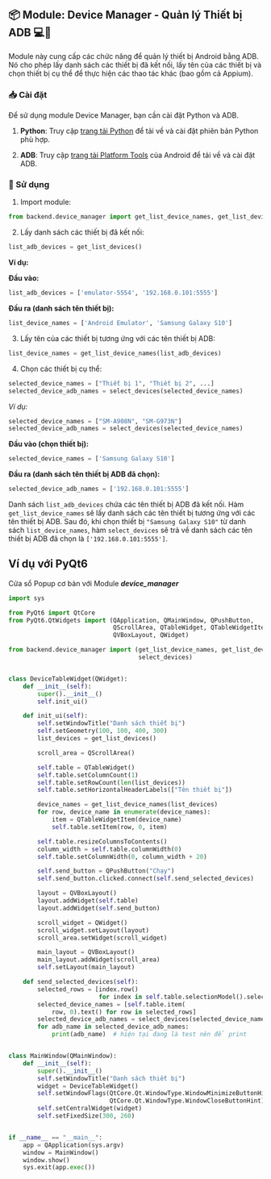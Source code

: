 ## 📦 **Module: Device Manager - Quản lý Thiết bị ADB** 💻📱

Module này cung cấp các chức năng để quản lý thiết bị Android bằng ADB. Nó cho phép lấy danh sách các thiết bị đã kết nối, lấy tên của các thiết bị và chọn thiết bị cụ thể để thực hiện các thao tác khác (bao gồm cả Appium).

### 📥 Cài đặt

Để sử dụng module Device Manager, bạn cần cài đặt Python và ADB.

1. **Python**: Truy cập [trang tải Python](https://www.python.org/downloads/) để tải về và cài đặt phiên bản Python phù hợp.

2. **ADB**: Truy cập [trang tải Platform Tools](https://developer.android.com/tools/releases/platform-tools) của Android để tải về và cài đặt ADB.

### 🚀 Sử dụng

1. Import module:
```python
from backend.device_manager import get_list_device_names, get_list_devices, select_devices
```

2. Lấy danh sách các thiết bị đã kết nối:
```python
list_adb_devices = get_list_devices()
```

**Ví dụ:**

**Đầu vào:**
```python
list_adb_devices = ['emulator-5554', '192.168.0.101:5555']
```

**Đầu ra (danh sách tên thiết bị):**
```python
list_device_names = ['Android Emulator', 'Samsung Galaxy S10']
```

3. Lấy tên của các thiết bị tương ứng với các tên thiết bị ADB:
```python
list_device_names = get_list_device_names(list_adb_devices)
```

4. Chọn các thiết bị cụ thể:
```python
selected_device_names = ["Thiết bị 1", "Thiết bị 2", ...]
selected_device_adb_names = select_devices(selected_device_names)
```

*Ví dụ:*
```python
selected_device_names = ["SM-A908N", "SM-G973N"]
selected_device_adb_names = select_devices(selected_device_names)
```

**Đầu vào (chọn thiết bị):**
```python
selected_device_names = ['Samsung Galaxy S10']
```

**Đầu ra (danh sách tên thiết bị ADB đã chọn):**
```python
selected_device_adb_names = ['192.168.0.101:5555']
```

Danh sách `list_adb_devices` chứa các tên thiết bị ADB đã kết nối. Hàm `get_list_device_names` sẽ lấy danh sách các tên thiết bị tương ứng với các tên thiết bị ADB. Sau đó, khi chọn thiết bị `"Samsung Galaxy S10"` từ danh sách `list_device_names`, hàm `select_devices` sẽ trả về danh sách các tên thiết bị ADB đã chọn là `['192.168.0.101:5555']`.

## Ví dụ với PyQt6

Cửa sổ Popup cơ bản với Module ***device_manager***

```python
import sys

from PyQt6 import QtCore
from PyQt6.QtWidgets import (QApplication, QMainWindow, QPushButton,
                             QScrollArea, QTableWidget, QTableWidgetItem,
                             QVBoxLayout, QWidget)

from backend.device_manager import (get_list_device_names, get_list_devices,
                                    select_devices)


class DeviceTableWidget(QWidget):
    def __init__(self):
        super().__init__()
        self.init_ui()

    def init_ui(self):
        self.setWindowTitle("Danh sách thiết bị")
        self.setGeometry(100, 100, 400, 300)
        list_devices = get_list_devices()

        scroll_area = QScrollArea()

        self.table = QTableWidget()
        self.table.setColumnCount(1)
        self.table.setRowCount(len(list_devices))
        self.table.setHorizontalHeaderLabels(["Tên thiết bị"])

        device_names = get_list_device_names(list_devices)
        for row, device_name in enumerate(device_names):
            item = QTableWidgetItem(device_name)
            self.table.setItem(row, 0, item)

        self.table.resizeColumnsToContents()
        column_width = self.table.columnWidth(0)
        self.table.setColumnWidth(0, column_width + 20)

        self.send_button = QPushButton("Chạy")
        self.send_button.clicked.connect(self.send_selected_devices)

        layout = QVBoxLayout()
        layout.addWidget(self.table)
        layout.addWidget(self.send_button)

        scroll_widget = QWidget()
        scroll_widget.setLayout(layout)
        scroll_area.setWidget(scroll_widget)

        main_layout = QVBoxLayout()
        main_layout.addWidget(scroll_area)
        self.setLayout(main_layout)

    def send_selected_devices(self):
        selected_rows = [index.row()
                         for index in self.table.selectionModel().selectedRows()]
        selected_device_names = [self.table.item(
            row, 0).text() for row in selected_rows]
        selected_device_adb_names = select_devices(selected_device_names)
        for adb_name in selected_device_adb_names:
            print(adb_name)  # hiện tại đang là test nên để print


class MainWindow(QMainWindow):
    def __init__(self):
        super().__init__()
        self.setWindowTitle("Danh sách thiết bị")
        widget = DeviceTableWidget()
        self.setWindowFlags(QtCore.Qt.WindowType.WindowMinimizeButtonHint |
                            QtCore.Qt.WindowType.WindowCloseButtonHint)
        self.setCentralWidget(widget)
        self.setFixedSize(300, 260)


if __name__ == "__main__":
    app = QApplication(sys.argv)
    window = MainWindow()
    window.show()
    sys.exit(app.exec())
```